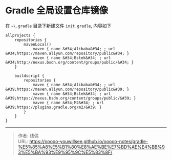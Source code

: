 # Gradle 全局设置仓库镜像


在 `~\.gradle` 目录下新建文件 `init.gradle`, 内容如下

```
allprojects {
    repositories {
        mavenLocal()
			maven { name &#34;Alibaba&#34; ; url &#34;https://maven.aliyun.com/repository/public&#34; }
			maven { name &#34;Bstek&#34; ; url &#34;http://nexus.bsdn.org/content/groups/public/&#34; }
    }

	buildscript {
		repositories {
			maven { name &#34;Alibaba&#34; ; url &#39;https://maven.aliyun.com/repository/public&#39; }
			maven { name &#34;Bstek&#34; ; url &#39;https://nexus.bsdn.org/content/groups/public/&#39; }
			maven { name &#34;M2&#34; ; url &#39;https://plugins.gradle.org/m2/&#39; }
		}
	}
}
```


---

> 作者: 线偶  
> URL: https://ooooo-youwillsee.github.io/ooooo-notes/gradle-%E5%85%A8%E5%B1%80%E8%AE%BE%E7%BD%AE%E4%BB%93%E5%BA%93%E9%95%9C%E5%83%8F/  

